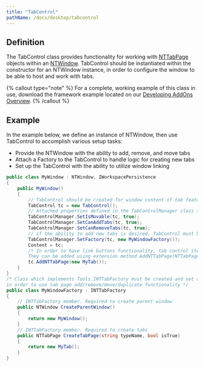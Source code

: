 ```yaml
---
title: "TabControl"
pathName: /docs/desktop/tabcontrol
---
```


## Definition

The TabControl class provides functionality for working with [NTTabPage](/docs/desktop/nttabpage_class) objects within an [NTWindow](/docs/desktop/ntwindow). TabControl should be instantiated within the constructor for an NTWindow instance, in order to configure the window to be able to host and work with tabs.

{% callout type="note" %}
For a complete, working example of this class in use, download the framework example located on our [Developing AddOns Overview](/docs/desktop/developing_add_ons).
{% /callout %}

## Example

In the example below, we define an instance of NTWindow, then use TabControl to accomplish various setup tasks:

- Provide the NTWindow with the ability to add, remove, and move tabs  
- Attach a Factory to the TabControl to handle logic for creating new tabs  
- Set up the TabControl with the ability to utilize window linking  

```csharp
public class MyWindow : NTWindow, IWorkspacePersistence
{
    public MyWindow()
    {
        // TabControl should be created for window content if tab features are wanted
        TabControl tc = new TabControl();
        // Attached properties defined in the TabControlManager class should be set to add, remove, or move tabs
        TabControlManager.SetIsMovable(tc, true);
        TabControlManager.SetCanAddTabs(tc, true);
        TabControlManager.SetCanRemoveTabs(tc, true);
        // if the ability to add new tabs is desired, TabControl must have attached property "Factory" set.
        TabControlManager.SetFactory(tc, new MyWindowFactory());
        Content = tc;
        /* In order to have link buttons functionality, tab control items must be derived from Tools.NTTabPage
        They can be added using extension method AddNTTabPage(NTTabPage page) */
        tc.AddNTTabPage(new MyTab());
    }
}
/* Class which implements Tools.INTTabFactory must be created and set as an attached property for TabControl
in order to use tab page add/remove/move/duplicate functionality */
public class MyWindowFactory : INTTabFactory
{
    // INTTabFactory member. Required to create parent window
    public NTWindow CreateParentWindow()
    {
        return new MyWindow();
    }
    // INTTabFactory member. Required to create tabs
    public NTTabPage CreateTabPage(string typeName, bool isTrue)
    {
        return new MyTab();
    }
}
```
